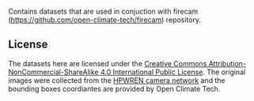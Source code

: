 Contains datasets that are used in conjuction with firecam (https://github.com/open-climate-tech/firecam) repository.


## License

The datasets here are licensed under the [Creative Commons Attribution-NonCommercial-ShareAlike 4.0 International Public License](https://creativecommons.org/licenses/by-nc-sa/4.0/legalcode).
The original images were collected from the [HPWREN camera network](https://hpwren.ucsd.edu/cameras/) and the bounding boxes coordiantes are provided by Open Climate Tech.
